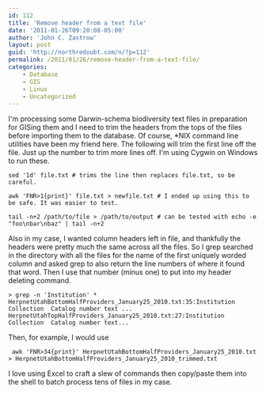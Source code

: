 ```yaml
---
id: 112
title: 'Remove header from a text file'
date: '2011-01-26T09:20:08-05:00'
author: 'John C. Zastrow'
layout: post
guid: 'http://northredoubt.com/n/?p=112'
permalink: /2011/01/26/remove-header-from-a-text-file/
categories:
    - Database
    - GIS
    - Linux
    - Uncategorized
---
```


I'm processing some Darwin-schema biodiversity text files in preparation for GISing them and I need to trim the headers from the tops of the files before importing them to the database. Of course, \*NIX command line utilities have been my friend here. The following will trim the first line off the file. Just up the number to trim more lines off. I'm using Cygwin on Windows to run these.

```
sed '1d' file.txt # trims the line then replaces file.txt, so be careful.

awk 'FNR>1{print}' file.txt > newfile.txt # I ended up using this to be safe. It was easier to test.

tail -n+2 /path/to/file > /path/to/output # can be tested with echo -e "foo\nbar\nbaz" | tail -n+2
```

Also in my case, I wanted column headers left in file, and thankfully the headers were pretty much the same across all the files. So I grep searched in the directory with all the files for the name of the first uniquely worded column and asked grep to also return the line numbers of where it found that word. Then I use that number (minus one) to put into my header deleting command.

```
> grep -n 'Institution' *
HerpnetUtahBottomHalfProviders_January25_2010.txt:35:Institution	Collection	Catalog number text ...
HerpnetUtahTopHalfProviders_January25_2010.txt:27:Institution	Collection	Catalog number text...
```

Then, for example, I would use

```
 awk 'FNR>34{print}' HerpnetUtahBottomHalfProviders_January25_2010.txt > HerpnetUtahBottomHalfProviders_January25_2010_trimmed.txt
```

I love using Excel to craft a slew of commands then copy/paste them into the shell to batch process tens of files in my case.